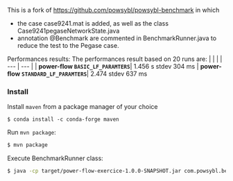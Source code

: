 This is a fork of https://github.com/powsybl/powsybl-benchmark in which

- the case case9241.mat is added, as well as the class Case9241pegaseNetworkState.java
- annotation @Benchmark are commented in BenchmarkRunner.java to reduce the test to the Pegase case.

Performances results:
The performances result based on 20 runs are:
| | |
| --- | --- |
| **power-flow `BASIC_LF_PARAMTERS`**| 1.456 s stdev 304 ms
| **power-flow `STANDARD_LF_PARAMTERS`**| 2.474 stdev 637 ms

### Install

Install `maven` from a package manager of your choice

```
$ conda install -c conda-forge maven
```

Run `mvn package`:

```bash
$ mvn package
```

Execute BenchmarkRunner class:

```bash
$ java -cp target/power-flow-exercice-1.0.0-SNAPSHOT.jar com.powsybl.benchmark.BenchmarkRunner
```
